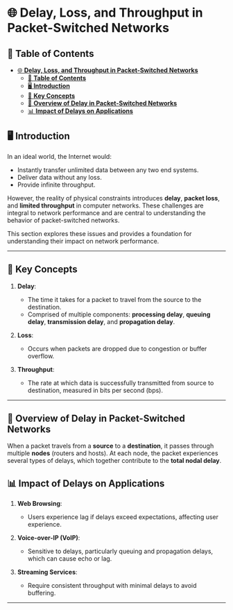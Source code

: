 # 🌐 **Delay, Loss, and Throughput in Packet-Switched Networks**

## 📑 **Table of Contents**
- [🌐 **Delay, Loss, and Throughput in Packet-Switched Networks**](#-delay-loss-and-throughput-in-packet-switched-networks)
  - [📑 **Table of Contents**](#-table-of-contents)
  - [🖥️ **Introduction**](#️-introduction)
  - [🔄 **Key Concepts**](#-key-concepts)
  - [📌 **Overview of Delay in Packet-Switched Networks**](#-overview-of-delay-in-packet-switched-networks)
  - [📊 **Impact of Delays on Applications**](#-impact-of-delays-on-applications)



## 🖥️ **Introduction**
In an ideal world, the Internet would:
- Instantly transfer unlimited data between any two end systems.
- Deliver data without any loss.
- Provide infinite throughput.

However, the reality of physical constraints introduces **delay**, **packet loss**, and **limited throughput** in computer networks. These challenges are integral to network performance and are central to understanding the behavior of packet-switched networks.

This section explores these issues and provides a foundation for understanding their impact on network performance.

---

## 🔄 **Key Concepts**

1. **Delay**:
   - The time it takes for a packet to travel from the source to the destination.
   - Comprised of multiple components: **processing delay**, **queuing delay**, **transmission delay**, and **propagation delay**.

2. **Loss**:
   - Occurs when packets are dropped due to congestion or buffer overflow.

3. **Throughput**:
   - The rate at which data is successfully transmitted from source to destination, measured in bits per second (bps).

---

## 📌 **Overview of Delay in Packet-Switched Networks**

When a packet travels from a **source** to a **destination**, it passes through multiple **nodes** (routers and hosts). At each node, the packet experiences several types of delays, which together contribute to the **total nodal delay**.



## 📊 **Impact of Delays on Applications**

1. **Web Browsing**:
   - Users experience lag if delays exceed expectations, affecting user experience.

2. **Voice-over-IP (VoIP)**:
   - Sensitive to delays, particularly queuing and propagation delays, which can cause echo or lag.

3. **Streaming Services**:
   - Require consistent throughput with minimal delays to avoid buffering.

---